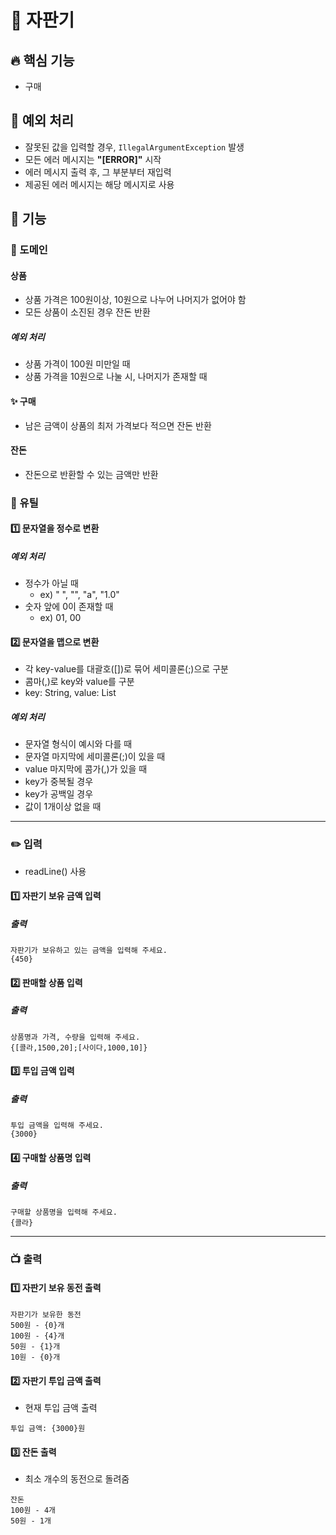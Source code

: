 # 🚀 자판기

## 🔥 핵심 기능
- 구매

## 🚧 예외 처리
- 잘못된 값을 입력할 경우, `IllegalArgumentException` 발생
- 모든 에러 메시지는 **"[ERROR]"** 시작
- 에러 메시지 출력 후, 그 부분부터 재입력
- 제공된 에러 메시지는 해당 메시지로 사용

## 📌 기능

### 🔆 도메인
#### 상품
- 상품 가격은 100원이상, 10원으로 나누어 나머지가 없어야 함
- 모든 상품이 소진된 경우 잔돈 반환

##### 예외 처리
- 상품 가격이 100원 미만일 때
- 상품 가격을 10원으로 나눌 시, 나머지가 존재할 때

#### ✨ 구매
- 남은 금액이 상품의 최저 가격보다 적으면 잔돈 반환

#### 잔돈
- 잔돈으로 반환할 수 있는 금액만 반환

### 🔧 유틸
#### 1️⃣ 문자열을 정수로 변환
##### 예외 처리
- 정수가 아닐 때
  - ex) " ", "", "a", "1.0"
- 숫자 앞에 0이 존재할 때
  - ex) 01, 00

#### 2️⃣ 문자열을 맵으로 변환
- 각 key-value를 대괄호([])로 묶어 세미콜론(;)으로 구분
- 콤마(,)로 key와 value를 구분 
- key: String, value: List<Integer>
##### 예외 처리
- 문자열 형식이 예시와 다를 때
- 문자열 마지막에 세미콜론(;)이 있을 때
- value 마지막에 콤가(,)가 있을 때
- key가 중복될 경우
- key가 공백일 경우
- 값이 1개이상 없을 때

---

### ✏️ 입력
- readLine() 사용
#### 1️⃣ 자판기 보유 금액 입력
##### 출력
```
자판기가 보유하고 있는 금액을 입력해 주세요.
{450}
```
#### 2️⃣ 판매할 상품 입력
##### 출력
```
상품명과 가격, 수량을 입력해 주세요.
{[콜라,1500,20];[사이다,1000,10]}
```
#### 3️⃣ 투입 금액 입력
##### 출력
```
투입 금액을 입력해 주세요.
{3000}
```
#### 4️⃣ 구매할 상품명 입력
##### 출력
```
구매할 상품명을 입력해 주세요.
{콜라}
```

---

### 📺 출력
#### 1️⃣ 자판기 보유 동전 출력
```
자판기가 보유한 동전
500원 - {0}개
100원 - {4}개
50원 - {1}개
10원 - {0}개
```
#### 2️⃣ 자판기 투입 금액 출력
- 현재 투입 금액 출력
```
투입 금액: {3000}원
```
#### 3️⃣ 잔돈 출력
- 최소 개수의 동전으로 돌려줌
```
잔돈
100원 - 4개
50원 - 1개
```
